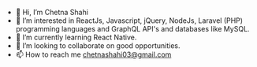 - 👋 Hi, I’m Chetna Shahi
- 👀 I’m interested in ReactJs, Javascript, jQuery, NodeJs, Laravel (PHP) programming languages and GraphQL API's and databases like MySQL.
- 🌱 I’m currently learning React Native.
- 💞️ I’m looking to collaborate on good opportunities.
- 📫 How to reach me chetnashahi03@gmail.com

<!---
chetnashahi21/chetnashahi21 is a ✨ special ✨ repository because its `README.md` (this file) appears on your GitHub profile.
You can click the Preview link to take a look at your changes.
--->
